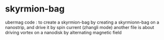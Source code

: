 # skyrmion-bag
ubermag code : to create a skyrmion-bag
by creating a skyrmionn-bag on a nanostrip, and drive it by spin current (zhangli mode)
another file is about driving vortex on a nanodisk by alternating magnetic field
